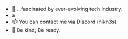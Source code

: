 - 👋 ...fascinated by ever-evolving tech industry.
- a
- 📫 You can contact me via Discord (nikn3s).
- 📝 Be kind; Be ready.

<!---
nikn3s/nikn3s is a ✨ special ✨ repository because its `README.md` (this file) appears on your GitHub profile.
You can click the Preview link to take a look at your changes.
--->
